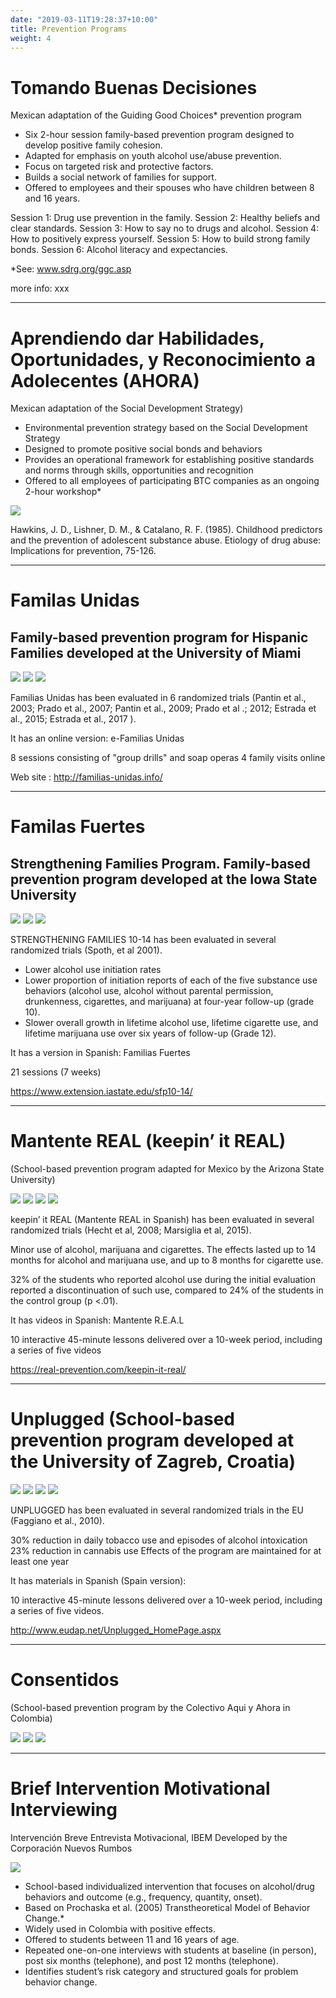 ```yaml
---
date: "2019-03-11T19:28:37+10:00"
title: Prevention Programs
weight: 4
---
```


# Tomando Buenas Decisiones
Mexican adaptation of the Guiding Good Choices* prevention program

* Six 2-hour session family-based prevention program designed to develop positive family cohesion.
* Adapted for emphasis on youth alcohol use/abuse prevention.
* Focus on targeted risk and protective factors.
* Builds a social network of families for support.
* Offered to employees and their spouses who have children between 8 and 16 years.

Session 1: Drug use prevention in the family.
Session 2: Healthy beliefs and clear standards.
Session 3: How to say no to drugs and alcohol.
Session 4: How to positively express yourself.
Session 5: How to build strong family bonds.
Session 6: Alcohol literacy and expectancies.

*See: www.sdrg.org/ggc.asp

more info: xxx

---

# Aprendiendo dar Habilidades, Oportunidades, y Reconocimiento a Adolecentes (AHORA) 

Mexican adaptation of the Social Development Strategy)

* Environmental prevention strategy based on the Social Development Strategy
* Designed to promote positive social bonds and behaviors
* Provides an operational framework for establishing positive standards and norms through skills, opportunities and recognition
* Offered to all employees of participating BTC companies as an ongoing 2-hour workshop*

![](img_3/img3_1.png)


Hawkins, J. D., Lishner, D. M., & Catalano, R. F. (1985). Childhood predictors and the prevention of adolescent substance abuse. Etiology of drug abuse: Implications for prevention, 75-126.

--- 

# Familas Unidas 
## Family-based prevention program for Hispanic Families developed at the University of Miami

![](img_3/img3_2.png)
![](img_3/img3_3.png)
![](img_3/img3_4.png)

Familias Unidas has been evaluated in 6 randomized trials (Pantin et al., 2003; Prado et al., 2007; Pantin et al., 2009; Prado et al .; 2012; Estrada et al., 2015; Estrada et al., 2017 ).


It has an online version: e-Familias Unidas

8 sessions consisting of "group drills" and soap operas
4 family visits online

Web site : http://familias-unidas.info/

---

# Familas Fuertes 
## Strengthening Families Program. Family-based prevention program developed at the Iowa State University

![](img_3/img3_5.png)
![](img_3/img3_6.png)
![](img_3/img3_7.png)


STRENGTHENING FAMILIES 10-14 has been evaluated in several randomized trials (Spoth, et al 2001).

* Lower alcohol use initiation rates
* Lower proportion of initiation reports of each of the five substance use behaviors (alcohol use, alcohol without parental permission, drunkenness, cigarettes, and marijuana) at four-year follow-up (grade 10).
* Slower overall growth in lifetime alcohol use, lifetime cigarette use, and lifetime marijuana use over six years of follow-up (Grade 12).

It has a version in Spanish: Familias Fuertes

21 sessions (7 weeks)

https://www.extension.iastate.edu/sfp10-14/

---

# Mantente REAL (keepin’ it REAL)

(School-based prevention program adapted for Mexico by the Arizona State University)

![](img_3/img3_8.png)
![](img_3/img3_9.png)
![](img_3/img3_10.png)
![](img_3/img3_11.png)

keepin’ it REAL (Mantente REAL in Spanish) has been evaluated in several randomized trials (Hecht et al, 2008; Marsiglia et al, 2015).

Minor use of alcohol, marijuana and cigarettes. The effects lasted up to 14 months for alcohol and marijuana use, and up to 8 months for cigarette use.

32% of the students who reported alcohol use during the initial evaluation reported a discontinuation of such use, compared to 24% of the students in the control group (p <.01).

It has videos in Spanish: Mantente R.E.A.L

10 interactive 45-minute lessons delivered over a 10-week period, including a series of five videos

https://real-prevention.com/keepin-it-real/


---

# Unplugged (School-based prevention program developed at the University of Zagreb, Croatia)

![](img_3/img3_12.png)
![](img_3/img3_13.png)
![](img_3/img3_14.png)
![](img_3/img3_15.png)

UNPLUGGED has been evaluated in several randomized trials in the EU (Faggiano et al., 2010).

30% reduction in daily tobacco use and episodes of alcohol intoxication
23% reduction in cannabis use
Effects of the program are maintained for at least one year

It has materials in Spanish (Spain version):

10 interactive 45-minute lessons delivered over a 10-week period, including a series of five videos.

http://www.eudap.net/Unplugged_HomePage.aspx

---

# Consentidos
(School-based prevention program by the Colectivo Aqui y Ahora in Colombia)

![](img_3/img3_16.png)
![](img_3/img3_17.png)
![](img_3/img3_18.png)

---

# Brief Intervention Motivational Interviewing 

Intervención Breve Entrevista Motivacional, IBEM
Developed by the Corporación Nuevos Rumbos

![](img_3/img3_19.png)


* School-based individualized intervention that focuses on alcohol/drug behaviors and outcome (e.g., frequency, quantity, onset). 
* Based on Prochaska et al. (2005) Transtheoretical Model of Behavior Change.*
* Widely used in Colombia with positive effects.
* Offered to students between 11 and 16 years of age.
* Repeated one-on-one interviews with students at baseline (in person), post six months (telephone), and post 12 months (telephone).
* Identifies student’s risk category and structured goals for problem behavior change.



